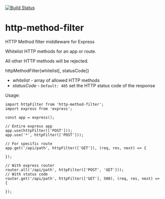 [![Build Status](https://travis-ci.org/jacobtshirt/http-method-filter.svg?branch=master)](https://travis-ci.org/jacobtshirt/http-method-filter)
# http-method-filter



HTTP Method filter middleware for Express

Whitelist HTTP methods for an app or route.

All other HTTP methods will be rejected.

httpMethodFilter(whitelist[, statusCode])
* *whitelist* - array of allowed HTTP methods
* *statusCode* - `Default: 405` set the HTTP status code of the response



Usage:

```
import httpFilter from 'http-method-filter';
import express from 'express';

const app = express();

// Entire express app
app.use(httpFilter(['POST']));
app.use('*', httpFilter(['POST']));

// For specific route
app.get('/api/path', httpFilter(['GET']), (req, res, next) => {

});

// With express router
router.all('/api/path', httpFilter(['POST', 'GET']));
// With status code
router.get('/api/path', httpFilter(['GET'], 500), (req, res, next) => {

});
```
